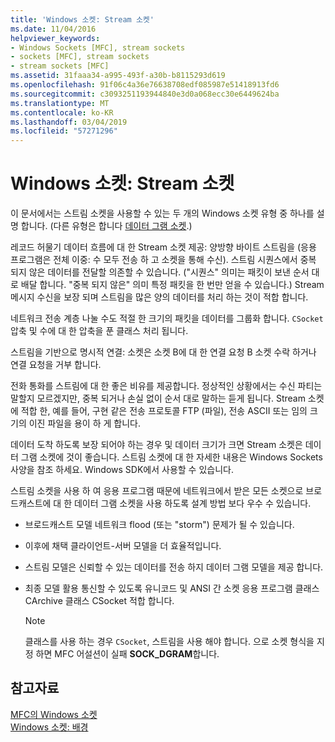 ```yaml
---
title: 'Windows 소켓: Stream 소켓'
ms.date: 11/04/2016
helpviewer_keywords:
- Windows Sockets [MFC], stream sockets
- sockets [MFC], stream sockets
- stream sockets [MFC]
ms.assetid: 31faaa34-a995-493f-a30b-b8115293d619
ms.openlocfilehash: 91f06c4a36e76638708edf085987e51418913fd6
ms.sourcegitcommit: c3093251193944840e3d0a068ecc30e6449624ba
ms.translationtype: MT
ms.contentlocale: ko-KR
ms.lasthandoff: 03/04/2019
ms.locfileid: "57271296"
---
```

# <a name="windows-sockets-stream-sockets"></a>Windows 소켓: Stream 소켓

이 문서에서는 스트림 소켓을 사용할 수 있는 두 개의 Windows 소켓 유형 중 하나를 설명 합니다. (다른 유형은 합니다 [데이터 그램 소켓](../mfc/windows-sockets-datagram-sockets.md).)

레코드 허물기 데이터 흐름에 대 한 Stream 소켓 제공: 양방향 바이트 스트림을 (응용 프로그램은 전체 이중: 수 모두 전송 하 고 소켓을 통해 수신). 스트림 시퀀스에서 중복 되지 않은 데이터를 전달할 의존할 수 있습니다. ("시퀀스" 의미는 패킷이 보낸 순서 대로 배달 합니다. "중복 되지 않은" 의미 특정 패킷을 한 번만 얻을 수 있습니다.) Stream 메시지 수신을 보장 되며 스트림을 많은 양의 데이터를 처리 하는 것이 적합 합니다.

네트워크 전송 계층 나눌 수도 적절 한 크기의 패킷을 데이터를 그룹화 합니다. `CSocket` 압축 및 수에 대 한 압축을 푼 클래스 처리 됩니다.

스트림을 기반으로 명시적 연결: 소켓은 소켓 B에 대 한 연결 요청 B 소켓 수락 하거나 연결 요청을 거부 합니다.

전화 통화를 스트림에 대 한 좋은 비유를 제공합니다. 정상적인 상황에서는 수신 파티는 말할지 모르겠지만, 중복 되거나 손실 없이 순서 대로 말하는 듣게 됩니다. Stream 소켓에 적합 한, 예를 들어, 구현 같은 전송 프로토콜 FTP (파일), 전송 ASCII 또는 임의 크기의 이진 파일을 용이 하 게 합니다.

데이터 도착 하도록 보장 되어야 하는 경우 및 데이터 크기가 크면 Stream 소켓은 데이터 그램 소켓에 것이 좋습니다. 스트림 소켓에 대 한 자세한 내용은 Windows Sockets 사양을 참조 하세요. Windows SDK에서 사용할 수 있습니다.

스트림 소켓을 사용 하 여 응용 프로그램 때문에 네트워크에서 받은 모든 소켓으로 브로드캐스트에 대 한 데이터 그램 소켓을 사용 하도록 설계 방법 보다 우수 수 있습니다.

- 브로드캐스트 모델 네트워크 flood (또는 "storm") 문제가 될 수 있습니다.

- 이후에 채택 클라이언트-서버 모델을 더 효율적입니다.

- 스트림 모델은 신뢰할 수 있는 데이터를 전송 하지 데이터 그램 모델을 제공 합니다.

- 최종 모델 활용 통신할 수 있도록 유니코드 및 ANSI 간 소켓 응용 프로그램 클래스 CArchive 클래스 CSocket 적합 합니다.

    > [!NOTE]
    >  클래스를 사용 하는 경우 `CSocket`, 스트림을 사용 해야 합니다. 으로 소켓 형식을 지정 하면 MFC 어설션이 실패 **SOCK_DGRAM**합니다.

## <a name="see-also"></a>참고자료

[MFC의 Windows 소켓](../mfc/windows-sockets-in-mfc.md)<br/>
[Windows 소켓: 배경](../mfc/windows-sockets-background.md)
